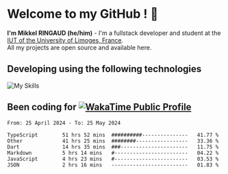 # Welcome to my GitHub ! 🌃
**I'm Mikkel RINGAUD (he/him)** - I'm a fullstack developer and student at the [IUT of the University of Limoges, France](https://iut.unilim.fr). \
All my projects are open source and available here.

## Developing using the following technologies

![My Skills](https://skillicons.dev/icons?i=dart,solidjs,pnpm,nodejs,ts,js,vercel,html,css,astro,git,md,discord,electron,figma,obsidian,github,windows,arch,bash,bun,c,cloudflare,linux,py,tailwind,vscode,nginx,npm,tauri,vite,zig,yarn,windicss&theme=dark)


## Been coding for [![WakaTime Public Profile](https://wakatime.com/badge/user/0839e595-e07a-435c-8d59-ed95f2a3d6dd.svg?style=flat-square)](https://wakatime.com/@0839e595-e07a-435c-8d59-ed95f2a3d6dd)

<!--START_SECTION:waka-->

```plain
From: 25 April 2024 - To: 25 May 2024

TypeScript        51 hrs 52 mins  ##########---------------   41.77 %
Other             41 hrs 25 mins  ########-----------------   33.36 %
Dart              14 hrs 35 mins  ###----------------------   11.75 %
Markdown          5 hrs 14 mins   #------------------------   04.22 %
JavaScript        4 hrs 23 mins   #------------------------   03.53 %
JSON              2 hrs 16 mins   -------------------------   01.83 %
```

<!--END_SECTION:waka-->
